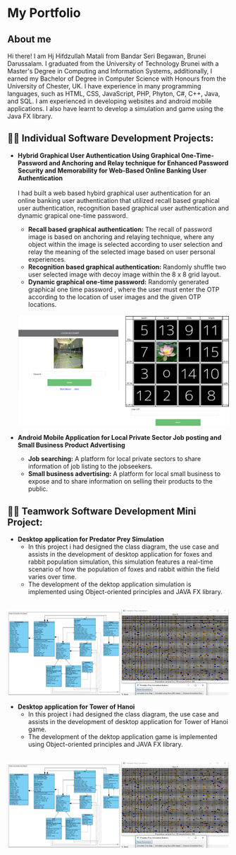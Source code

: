 <h1>My Portfolio</h1>
<h2>About me</h2>
Hi there! I am Hj Hifdzullah Matali from Bandar Seri Begawan, Brunei Darussalam. I graduated from the University of Technology Brunei with a Master's Degree in Computing and Information Systems, additionally, I earned my Bachelor of Degree in Computer Science with Honours from the University of Chester, UK. I have experience in many programming languages, such as HTML, CSS, JavaScript, PHP, Phyton, C#, C++, Java, and SQL. I am experienced in developing websites and android mobile applications. I also have learnt to develop a simulation and game using the Java FX library. 

<h2>👨‍💻 Individual Software Development Projects:</h2>

- <b>Hybrid Graphical User Authentication Using Graphical One-Time-Password and Anchoring and Relay technique for Enhanced Password Security and Memorability for Web-Based Online Banking User Authentication</b><br>
 <br>I had built a web based hybird graphical user authentication for an online banking user authentication that utilized recall based graphical user authentication, recognition based graphical user authentication and dynamic grapical one-time password.
  - <strong>Recall based graphical authentication:</strong> The recall of password image is based on anchoring and relaying technique, where any object within the image is selected according to user selection and relay the meaning of the selected image based on user personal experiences.
  - <strong>Recognition based graphical authentication:</strong> Randomly shuffle two user selected image with decoy image within the 8 x 8 grid layout.
   - <strong>Dynamic graphical one-time password:</strong> Randomly generated graphical one time password , where the user must enter the OTP according to the location of user images and the given OTP locations. 
  <br>
   <img src ="img/GOTP_.png"/>
   
- <b>Android Mobile Application for Local Private Sector Job posting and Small Business Product Advertising</b>
  - <strong>Job searching:</strong> A platform for local private sectors to share information of job listing to the jobseekers.
  - <strong>Small business advertising:</strong> A platform for local small business to expose and to share information on selling their products to the public. 
 
   
<h2>👨‍💻 Teamwork Software Development Mini Project:</h2>

- <b>Desktop application for Predator Prey Simulation</b>
  - In this project i had designed the class diagram, the use case and assists in the development of desktop application for foxes and rabbit population simulation, this simulation features a real-time scenario of how the population of foxes and rabbit within the field varies over time. 
  - The development of the dektop application simulation is implemented using Object-oriented principles and JAVA FX library.
 <br>
     <img src ="img/Predator_prey.png"/>
     
 - <b>Desktop application for Tower of Hanoi</b>   
   - In this project i had designed the class diagram, the use case and assists in the development of desktop application for Tower of Hanoi game.
   - The development of the dektop application game is implemented using Object-oriented principles and JAVA FX library.
  <br>
     <img src ="img/Predator_prey.png"/>
 
     
   
